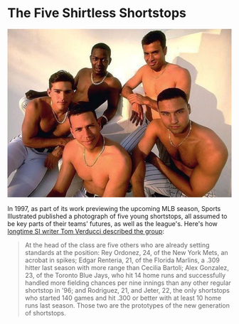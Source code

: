 # The Five Shirtless Shortstops

![screenshot](shortstops.png)

In 1997, as part of its work previewing the upcoming MLB season, Sports Illustrated published a photograph of five young shortstops, all assumed to be key parts of their teams' futures, as well as the league's. Here's how [longtime SI writer Tom Verducci described the group](https://www.si.com/vault/1997/02/24/223063/long-on-shortstops-the-yankees-derek-jeter-is-part-of-a-rich-crop-of-young-players-who-are-redefining-the-position):

<blockquote>At the head of the class are five others who are already setting standards at the position: Rey Ordonez, 24, of the New York Mets, an acrobat in spikes; Edgar Renteria, 21, of the Florida Marlins, a .309 hitter last season with more range than Cecilia Bartoli; Alex Gonzalez, 23, of the Toronto Blue Jays, who hit 14 home runs and successfully handled more fielding chances per nine innings than any other regular shortstop in '96; and Rodriguez, 21, and Jeter, 22, the only shortstops who started 140 games and hit .300 or better with at least 10 home runs last season. Those two are the prototypes of the new generation of shortstops.
</blockquote>

